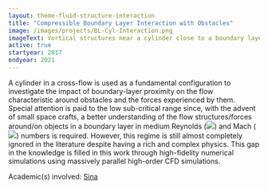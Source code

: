 ```yaml
---
layout: theme-fluid-structure-interaction
title: "Compressible Boundary Layer Interaction with Obstacles"
image: /images/projects/BL-Cyl-Interaction.png
imageText: Vortical structures near a cylinder close to a boundary layer visualised using the Q-criterion method.
active: true
startyear: 2017
endyear: 2021
---
```


A cylinder in a cross-flow is used as a fundamental configuration to investigate the impact of boundary-layer proximity on the flow characteristic around obstacles and the forces experienced by them. Special attention is paid to the low sub-critical range since, with the advent of small space crafts, a better understanding of the flow structures/forces around/on objects in a boundary layer in medium Reynolds (<img src="https://render.githubusercontent.com/render/math?math=10^2\leq \textrm{Re} \leq 10^3">) and Mach (<img src="https://render.githubusercontent.com/render/math?math=\textrm{Ma} \leq 0.7">) numbers is required. However, this regime is still almost completely ignored in the literature despite having a rich and complex physics. This gap in the knowledge is filled in this work through high-fidelity numerical simulations using massively parallel high-order CFD simulations.

Academic(s) involved: [Sina](/team/sina-haeri)